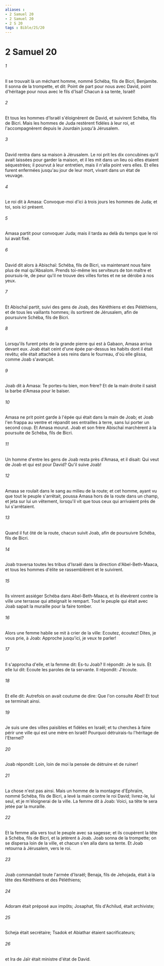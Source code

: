 ```yaml
---
aliases : 
- 2 Samuel 20
- 2 Samuel 20
- 2 S 20
tags : Bible/2S/20
---
```


# 2 Samuel 20

###### 1
Il se trouvait là un méchant homme, nommé Schéba, fils de Bicri, Benjamite. Il sonna de la trompette, et dit: Point de part pour nous avec David, point d'héritage pour nous avec le fils d'Isaï! Chacun à sa tente, Israël!
###### 2
Et tous les hommes d'Israël s'éloignèrent de David, et suivirent Schéba, fils de Bicri. Mais les hommes de Juda restèrent fidèles à leur roi, et l'accompagnèrent depuis le Jourdain jusqu'à Jérusalem.
###### 3
David rentra dans sa maison à Jérusalem. Le roi prit les dix concubines qu'il avait laissées pour garder la maison, et il les mit dans un lieu où elles étaient séquestrées; il pourvut à leur entretien, mais il n'alla point vers elles. Et elles furent enfermées jusqu'au jour de leur mort, vivant dans un état de veuvage.
###### 4
Le roi dit à Amasa: Convoque-moi d'ici à trois jours les hommes de Juda; et toi, sois ici présent.
###### 5
Amasa partit pour convoquer Juda; mais il tarda au delà du temps que le roi lui avait fixé.
###### 6
David dit alors à Abischaï: Schéba, fils de Bicri, va maintenant nous faire plus de mal qu'Absalom. Prends toi-même les serviteurs de ton maître et poursuis-le, de peur qu'il ne trouve des villes fortes et ne se dérobe à nos yeux.
###### 7
Et Abischaï partit, suivi des gens de Joab, des Kéréthiens et des Péléthiens, et de tous les vaillants hommes; ils sortirent de Jérusalem, afin de poursuivre Schéba, fils de Bicri.
###### 8
Lorsqu'ils furent près de la grande pierre qui est à Gabaon, Amasa arriva devant eux. Joab était ceint d'une épée par-dessus les habits dont il était revêtu; elle était attachée à ses reins dans le fourreau, d'où elle glissa, comme Joab s'avançait.
###### 9
Joab dit à Amasa: Te portes-tu bien, mon frère? Et de la main droite il saisit la barbe d'Amasa pour le baiser.
###### 10
Amasa ne prit point garde à l'épée qui était dans la main de Joab; et Joab l'en frappa au ventre et répandit ses entrailles à terre, sans lui porter un second coup. Et Amasa mourut. Joab et son frère Abischaï marchèrent à la poursuite de Schéba, fils de Bicri.
###### 11
Un homme d'entre les gens de Joab resta près d'Amasa, et il disait: Qui veut de Joab et qui est pour David? Qu'il suive Joab!
###### 12
Amasa se roulait dans le sang au milieu de la route; et cet homme, ayant vu que tout le peuple s'arrêtait, poussa Amasa hors de la route dans un champ, et jeta sur lui un vêtement, lorsqu'il vit que tous ceux qui arrivaient près de lui s'arrêtaient.
###### 13
Quand il fut ôté de la route, chacun suivit Joab, afin de poursuivre Schéba, fils de Bicri.
###### 14
Joab traversa toutes les tribus d'Israël dans la direction d'Abel-Beth-Maaca, et tous les hommes d'élite se rassemblèrent et le suivirent.
###### 15
Ils vinrent assiéger Schéba dans Abel-Beth-Maaca, et ils élevèrent contre la ville une terrasse qui atteignait le rempart. Tout le peuple qui était avec Joab sapait la muraille pour la faire tomber.
###### 16
Alors une femme habile se mit à crier de la ville: Ecoutez, écoutez! Dites, je vous prie, à Joab: Approche jusqu'ici, je veux te parler!
###### 17
Il s'approcha d'elle, et la femme dit: Es-tu Joab? Il répondit: Je le suis. Et elle lui dit: Ecoute les paroles de ta servante. Il répondit: J'écoute.
###### 18
Et elle dit: Autrefois on avait coutume de dire: Que l'on consulte Abel! Et tout se terminait ainsi.
###### 19
Je suis une des villes paisibles et fidèles en Israël; et tu cherches à faire périr une ville qui est une mère en Israël! Pourquoi détruirais-tu l'héritage de l'Eternel?
###### 20
Joab répondit: Loin, loin de moi la pensée de détruire et de ruiner!
###### 21
La chose n'est pas ainsi. Mais un homme de la montagne d'Ephraïm, nommé Schéba, fils de Bicri, a levé la main contre le roi David; livrez-le, lui seul, et je m'éloignerai de la ville. La femme dit à Joab: Voici, sa tête te sera jetée par la muraille.
###### 22
Et la femme alla vers tout le peuple avec sa sagesse; et ils coupèrent la tête à Schéba, fils de Bicri, et la jetèrent à Joab. Joab sonna de la trompette; on se dispersa loin de la ville, et chacun s'en alla dans sa tente. Et Joab retourna à Jérusalem, vers le roi.
###### 23
Joab commandait toute l'armée d'Israël; Benaja, fils de Jehojada, était à la tête des Kéréthiens et des Péléthiens;
###### 24
Adoram était préposé aux impôts; Josaphat, fils d'Achilud, était archiviste;
###### 25
Scheja était secrétaire; Tsadok et Abiathar étaient sacrificateurs;
###### 26
et Ira de Jaïr était ministre d'état de David.
